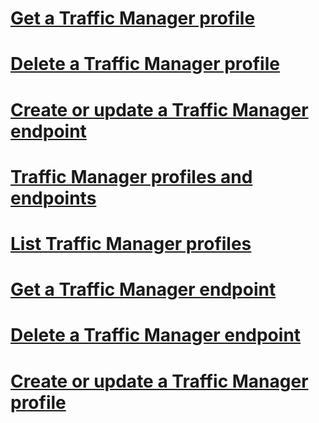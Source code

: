 # [Get a Traffic Manager profile](get-a-traffic-manager-profile.md)
# [Delete a Traffic Manager profile](delete-a-traffic-manager-profile.md)
# [Create or update a Traffic Manager endpoint](create-or-update-a-traffic-manager-endpoint.md)
# [Traffic Manager profiles and endpoints](traffic-manager-profiles-and-endpoints.md)
# [List Traffic Manager profiles](list-traffic-manager-profiles.md)
# [Get a Traffic Manager endpoint](get-a-traffic-manager-endpoint.md)
# [Delete a Traffic Manager endpoint](delete-a-traffic-manager-endpoint.md)
# [Create or update a Traffic Manager profile](create-or-update-a-traffic-manager-profile.md)
